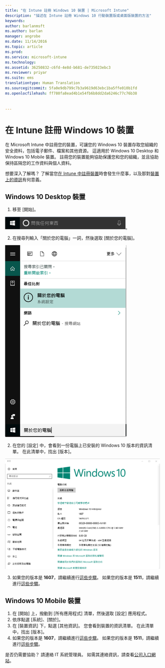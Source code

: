 ```yaml
---
title: "在 Intune 註冊 Windows 10 裝置 | Microsoft Intune"
description: "描述在 Intune 註冊 Windows 10 行動裝置版或桌面版裝置的方法"
keywords: 
author: barlanmsft
ms.author: barlan
manager: angrobe
ms.date: 11/14/2016
ms.topic: article
ms.prod: 
ms.service: microsoft-intune
ms.technology: 
ms.assetid: 36250832-c6fd-4e8d-b681-de735023ebc3
ms.reviewer: priyar
ms.suite: ems
translationtype: Human Translation
ms.sourcegitcommit: 5fa0e9db799c7b3a9619d63ebc1ba5ffe010b1fd
ms.openlocfilehash: ff780fa8ead4b1e54fb6b8dd2da6246c77c76b38


---
```



# <a name="enroll-your-windows-10-devices-in-intune"></a>在 Intune 註冊 Windows 10 裝置

在 Microsoft Intune 中註冊您的裝置，可讓您的 Windows 10 裝置存取您組織的安全資料，包括電子郵件、檔案和其他資源。 這適用於 Windows 10 Desktop 和 Windows 10 Mobile 裝置。 註冊您的裝置能夠協助保護您和您的組織，並且協助保持區隔您的工作資料與個人資料。

想要深入了解嗎？ 了解當您[在 Intune 中註冊裝置](what-happens-if-you-install-the-company-portal-app-and-enroll-your-device-in-intune-windows)時會發生什麼事，以及那對[裝置上的資訊](what-can-your-it-administrator-see-when-you-enroll-your-device-in-intune-windows)有何意義。

## <a name="windows-10-desktop-devices"></a>Windows 10 Desktop 裝置
1.  移至 [開始]。

 ![Windows [開始] 功能表](../media/windows-start-menu.png)。

2. 在搜尋列輸入「關於您的電腦」一詞，然後選取 [關於您的電腦]。

 ![搜尋電腦的相關設定](../media/searching_for_about_your_pc.png)

2.  在您的 [設定] 中，會看到一份電腦上已安裝的 Windows 10 版本的資訊清單。 在此清單中，找出 [版本]。

 ![Windows 10 Desktop 關於您的電腦](../media/settings_about_pc.png)

3.  如果您的版本是 __1607__，請繼續進行[這些步驟](enroll-your-w10-device-access-work-or-school)。 如果您的版本是 __1511__，請繼續進行[這些步驟](enroll-your-w10-device-your-account)。

## <a name="windows-10-mobile-devices"></a>Windows 10 Mobile 裝置

1.  在 [開始] 上，撥動到 [所有應用程式] 清單，然後選取 [設定] 應用程式。
2.  依序點選 [系統]、[關於]。
3.  在 [裝置資訊] 下，點選 [其他資訊]。 您會看到裝置的資訊清單。 在此清單中，找出 [版本]。
4.  如果您的版本是 __1607__，請繼續進行[這些步驟](enroll-your-w10-device-access-work-or-school)。 如果您的版本是 __1511__，請繼續進行[這些步驟](enroll-your-w10-device-your-account)。

是否仍需要協助？ 請連絡 IT 系統管理員。 如需其連絡資訊，請查看[公司入口網站](http://portal.manage.microsoft.com)。



<!--HONumber=Nov16_HO3-->



